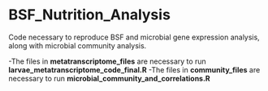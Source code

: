 # BSF_Nutrition_Analysis
Code necessary to reproduce BSF and microbial gene expression analysis, along with microbial community analysis.

-The files in **metatranscriptome_files** are necessary to run **larvae_metatranscriptome_code_final.R**
-The files in **community_files** are necessary to run **microbial_community_and_correlations.R**

